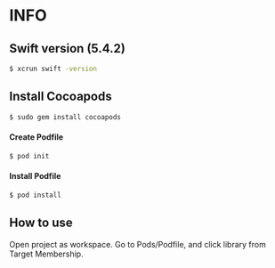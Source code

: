 # INFO

## Swift version (5.4.2)

```sh
$ xcrun swift -version

```

## Install Cocoapods

```sh
$ sudo gem install cocoapods
```

#### Create Podfile

```sh
$ pod init
```

#### Install Podfile

```sh
$ pod install
```

## How to use

Open project as workspace.
Go to Pods/Podfile, and click library from Target Membership.